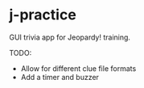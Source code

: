 # j-practice
GUI trivia app for Jeopardy! training.


TODO:
- Allow for different clue file formats
- Add a timer and buzzer
